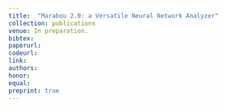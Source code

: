 ```yaml
---
title:  "Marabou 2.0: a Versatile Neural Network Analyzer"
collection: publications
venue: In preparation.
bibtex: 
paperurl:
codeurl: 
link:
authors: 
honor:
equal:
preprint: true
---
```

